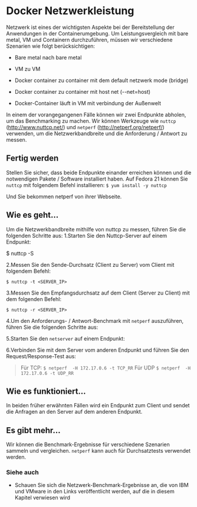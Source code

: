 # Docker Netzwerkleistung

Netzwerk ist eines der wichtigsten Aspekte bei der Bereitstellung der Anwendungen in der Containerumgebung. Um Leistungsvergleich mit bare metal, VM und Containern durchzuführen, müssen wir verschiedene Szenarien wie folgt berücksichtigen:

* Bare metal nach bare metal

* VM zu VM

* Docker container zu container mit dem default netzwerk mode (bridge)

* Docker container zu container mit host net (--net=host)

* Docker-Container läuft in VM mit verbindung der Außenwelt

In einem der vorangegangenen Fälle können wir zwei Endpunkte abholen, um das Benchmarking zu machen. Wir können Werkzeuge wie `nuttcp` (http://www.nuttcp.net/) und `netperf` (http://netperf.org/netperf/) verwenden, um die Netzwerkbandbreite und die Anforderung / Antwort zu messen.

## Fertig werden

Stellen Sie sicher, dass beide Endpunkte einander erreichen können und die notwendigen Pakete / Software installiert haben. Auf Fedora 21 können Sie `nuttcp` mit folgendem Befehl installieren:
`$ yum install -y nuttcp`

Und Sie bekommen netperf von ihrer Webseite.

## Wie es geht…

Um die Netzwerkbandbreite mithilfe von nuttcp zu messen, führen Sie die folgenden Schritte aus:
1.Starten Sie den Nuttcp-Server auf einem Endpunkt:

$ nuttcp -S

2.Messen Sie den Sende-Durchsatz (Client zu Server) vom Client mit folgendem Befehl:

`$ nuttcp -t <SERVER_IP>`

3.Messen Sie den Empfangsdurchsatz auf dem Client (Server zu Client) mit dem folgenden Befehl:

`$ nuttcp -r <SERVER_IP>`

4.Um den Anforderungs- / Antwort-Benchmark mit `netperf` auszuführen, führen Sie die folgenden Schritte aus:

5.Starten Sie den `netserver` auf einem Endpunkt:

6.Verbinden Sie mit dem Server vom anderen Endpunkt und führen Sie den Request/Response-Test aus:

> Für TCP:
> `$ netperf  -H 172.17.0.6 -t TCP_RR`
>Für UDP
> `$ netperf  -H 172.17.0.6 -t UDP_RR`

## Wie es funktioniert…

In beiden früher erwähnten Fällen wird ein Endpunkt zum Client und sendet die Anfragen an den Server auf dem anderen Endpunkt.

## Es gibt mehr…

Wir können die Benchmark-Ergebnisse für verschiedene Szenarien sammeln und vergleichen. `netperf` kann auch für Durchsatztests verwendet werden.

### Siehe auch

* Schauen Sie sich die Netzwerk-Benchmark-Ergebnisse an, die von IBM und VMware in den Links veröffentlicht werden, auf die in diesem Kapitel verwiesen wird
